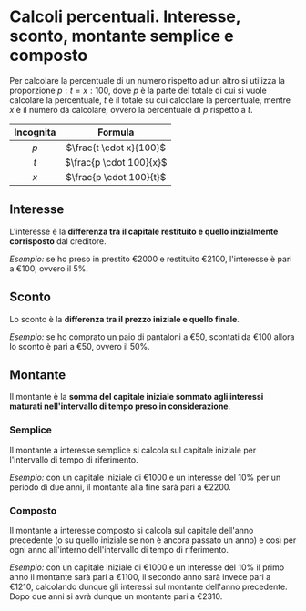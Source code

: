 # Calcoli percentuali. Interesse, sconto, montante semplice e composto

Per calcolare la percentuale di un numero rispetto ad un altro si utilizza la
proporzione $p : t = x : 100$, dove $p$ è la parte del totale di cui si vuole
calcolare la percentuale, $t$ è il totale su cui calcolare la percentuale,
mentre $x$ è il numero da calcolare, ovvero la percentuale di $p$ rispetto a
$t$.

| Incognita | Formula |
| :-: | :-: |
| $p$ | $\frac{t \cdot x}{100}$ |
| $t$ | $\frac{p \cdot 100}{x}$ |
| $x$ | $\frac{p \cdot 100}{t}$ |

## Interesse

L'interesse è la **differenza tra il capitale restituito e quello inizialmente
corrisposto** dal creditore.

*Esempio:* se ho preso in prestito $\text{€}2000$ e restituito $\text{€}2100$,
l'interesse è pari a $\text{€}100$, ovvero il $5\%$.

## Sconto

Lo sconto è la **differenza tra il prezzo iniziale e quello finale**.

*Esempio:* se ho comprato un paio di pantaloni a $\text{€}50$, scontati da
$\text{€}100$ allora lo sconto è pari a $\text{€}50$, ovvero il $50\%$.

## Montante

Il montante è la **somma del capitale iniziale sommato agli interessi maturati
nell'intervallo di tempo preso in considerazione**.

### Semplice

Il montante a interesse semplice si calcola sul capitale iniziale per
l'intervallo di tempo di riferimento.

*Esempio:* con un capitale iniziale di $\text{€}1000$ e un interesse del $10\%$
per un periodo di due anni, il montante alla fine sarà pari a $\text{€}2200$.

### Composto

Il montante a interesse composto si calcola sul capitale dell'anno precedente (o
su quello iniziale se non è ancora passato un anno) e così per ogni anno
all'interno dell'intervallo di tempo di riferimento.

*Esempio:* con un capitale iniziale di $\text{€}1000$ e un interesse del $10\%$
il primo anno il montante sarà pari a $\text{€}1100$, il secondo anno sarà
invece pari a $\text{€}1210$, calcolando dunque gli interessi sul montante
dell'anno precedente. Dopo due anni si avrà dunque un montante pari a
$\text{€}2310$.
